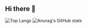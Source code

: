 ## Hi there 👋
![Top Langs](https://github-readme-stats.vercel.app/api/top-langs/?username=91xusir)
![Anurag's GitHub stats](https://github-readme-stats.vercel.app/api?username=91xusir)
